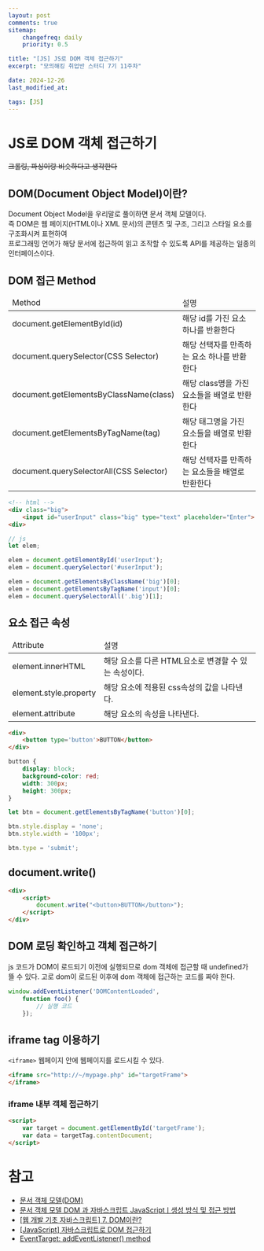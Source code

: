 ```yaml
---
layout: post
comments: true
sitemap:
    changefreq: daily
    priority: 0.5

title: "[JS] JS로 DOM 객체 접근하기"
excerpt: "모의해킹 취업반 스터디 7기 11주차"

date: 2024-12-26
last_modified_at: 

tags: [JS]
---
```


# JS로 DOM 객체 접근하기
~~크롤링, 파싱이랑 비슷하다고 생각한다~~

## DOM(Document Object Model)이란?
Document Object Model을 우리말로 풀이하면 문서 객체 모델이다.  
즉 DOM은 웹 페이지(HTML이나 XML 문서)의 콘텐츠 및 구조, 그리고 스타일 요소를 구조화시켜 표현하여  
프로그래밍 언어가 해당 문서에 접근하여 읽고 조작할 수 있도록 API를 제공하는 일종의 인터페이스이다.

## DOM 접근 Method
<table>
    <thead>
        <tr>
            <td>Method</td>
            <td>설명</td>
        </tr>
    </thead>
    <tbody>
        <tr>
            <td>document.getElementById(id)</td>
            <td>해당 id를 가진 요소 하나를 반환한다</td>
        </tr>
        <tr>
            <td>document.querySelector(CSS Selector)</td>
            <td>해당 선택자를 만족하는 요소 하나를 반환한다</td>
        </tr>
        <tr>
            <td>document.getElementsByClassName(class)</td>
            <td>해당 class명을 가진 요소들을 배열로 반환한다</td>
        </tr>
        <tr>
            <td>document.getElementsByTagName(tag)</td>
            <td>해당 태그명을 가진 요소들을 배열로 반환한다</td>
        </tr>
        <tr>
            <td>document.querySelectorAll(CSS Selector)</td>
            <td>해당 선택자를 만족하는 요소들을 배열로 반환한다</td>
        </tr>
    </tbody>
</table>

```html
<!-- html -->
<div class="big">
    <input id="userInput" class="big" type="text" placeholder="Enter">
<div>
```

```js
// js
let elem;

elem = document.getElementById('userInput');
elem = document.querySelector('#userInput');

elem = document.getElementsByClassName('big')[0];
elem = document.getElementsByTagName('input')[0];
elem = document.querySelectorAll('.big')[1];
```

## 요소 접근 속성
<table>
    <thead>
        <tr>
            <td>Attribute</td>
            <td>설명</td>
        </tr>
    </thead>
    <tbody>
        <tr>
            <td>element.innerHTML</td>
            <td>해당 요소를 다른 HTML요소로 변경할 수 있는 속성이다.</td>
        </tr>
        <tr>
            <td>element.style.property</td>
            <td>해당 요소에 적용된 css속성의 값을 나타낸다.</td>
        </tr>
        <tr>
            <td>element.attribute</td>
            <td>해당 요소의 속성을 나타낸다.</td>
        </tr>
    </tbody>
</table>

```html
<div>
    <button type='button'>BUTTON</button>
</div>
```

```css
button {
    display: block;
    background-color: red;
    width: 300px;
    height: 300px;
}
```

```js
let btn = document.getElementsByTagName('button')[0];

btn.style.display = 'none';
btn.style.width = '100px';

btn.type = 'submit';
```

## document.write()
```html
<div>
    <script>
        document.write("<button>BUTTON</button>");
    </script>
</div>
```

## DOM 로딩 확인하고 객체 접근하기
js 코드가 DOM이 로드되기 이전에 실행되므로 dom 객체에 접근할 때 undefined가 뜰 수 있다.
고로 dom이 로드된 이후에 dom 객체에 접근하는 코드를 짜야 한다.

```js
window.addEventListener('DOMContentLoaded',
    function foo() {
        // 실행 코드
    });
```

## iframe tag 이용하기
`<iframe>` 웹페이지 안에 웹페이지를 로드시킬 수 있다.
```html
<iframe src="http://~/mypage.php" id="targetFrame">
</iframe>
```

### iframe 내부 객체 접근하기
```html
<script>
    var target = document.getElementById('targetFrame');
    var data = targetTag.contentDocument;
</script>
```

# 참고
* [문서 객체 모델(DOM)](https://developer.mozilla.org/ko/docs/Web/API/Document_Object_Model)
* [문서 객체 모델 DOM 과 자바스크립트 JavaScriptㅣ생성 방식 및 접근 방법](https://www.codestates.com/blog/content/dom-javascript)
* [[웹 개발 기초 자바스크립트] 7. DOM이란?](https://velog.io/@hyhy9501/%EC%9B%B9-%EA%B0%9C%EB%B0%9C-%EA%B8%B0%EC%B4%88-%EC%9E%90%EB%B0%94%EC%8A%A4%ED%81%AC%EB%A6%BD%ED%8A%B8-7.-DOM%EC%9D%B4%EB%9E%80)
* [[JavaScript] 자바스크립트로 DOM 접근하기](https://lifejusik1004.tistory.com/entry/JavaScript-%EC%9E%90%EB%B0%94%EC%8A%A4%ED%81%AC%EB%A6%BD%ED%8A%B8%EB%A1%9C-DOM-%EC%A0%91%EA%B7%BC%ED%95%98%EA%B8%B0)
* [EventTarget: addEventListener() method](https://developer.mozilla.org/en-US/docs/Web/API/EventTarget/addEventListener)